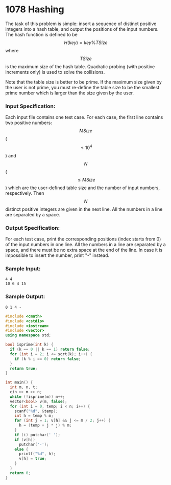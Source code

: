 # 1078 Hashing
The task of this problem is simple: insert a sequence of distinct positive integers into a hash table, and output the positions of the input numbers.  The hash function is defined to be $$H(key) = key \% TSize$$ where $$TSize$$ is the maximum size of the hash table.  Quadratic probing (with positive increments only) is used to solve the collisions.

Note that the table size is better to be prime.  If the maximum size given by the user is not prime, you must re-define the table size to be the smallest prime number which is larger than the size given by the user.

### Input Specification:

Each input file contains one test case.  For each case, the first line contains two positive numbers: $$MSize$$ ($$\le 10^4$$) and $$N$$ ($$\le MSize$$) which are the user-defined table size and the number of input numbers, respectively.  Then $$N$$ distinct positive integers are given in the next line.  All the numbers in a line are separated by a space.

### Output Specification:

For each test case, print the corresponding positions (index starts from 0) of the input numbers in one line.  All the numbers in a line are separated by a space, and there must be no extra space at the end of the line.  In case it is impossible to insert the number, print "-" instead.

### Sample Input:
```in
4 4
10 6 4 15
```

### Sample Output:
```out
0 1 4 -
```
```cpp
#include <cmath>
#include <cstdio>
#include <iostream>
#include <vector>
using namespace std;

bool isprime(int k) {
  if (k == 0 || k == 1) return false;
  for (int i = 2; i <= sqrt(k); i++) {
    if (k % i == 0) return false;
  }
  return true;
}

int main() {
  int m, n, t;
  cin >> m >> n;
  while (!isprime(m)) m++;
  vector<bool> v(m, false);
  for (int i = 0, temp; i < n; i++) {
    scanf("%d", &temp);
    int h = temp % m;
    for (int j = 1; v[h] && j <= m / 2; j++) {
      h = (temp + j * j) % m;
    }
    if (i) putchar(' ');
    if (v[h])
      putchar('-');
    else {
      printf("%d", h);
      v[h] = true;
    }
  }
  return 0;
}
```